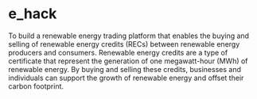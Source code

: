 # e_hack
To build a renewable energy trading platform that enables the buying and selling of renewable energy credits (RECs) between renewable energy producers and consumers. Renewable energy credits are a type of certificate that represent the generation of one megawatt-hour (MWh) of renewable energy. By buying and selling these credits, businesses and individuals can support the growth of renewable energy and offset their carbon footprint.


